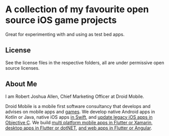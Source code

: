 # A collection of my favourite open source iOS game projects

Great for experimenting with and using as test bed apps.
 
## License

See the license files in the respective folders, all are under permissive open source licenses.

## About Me

I am Robert Joshua Allen, Chief Marketing Officer at Droid Mobile.

Droid Mobile is a mobile first software consultancy that develops and advises on mobile apps and [games](https://www.droid.mobi/cross-platform-mobile-game-development-company.html).
We develop native Android apps in Kotlin or Java, native iOS apps [in Swift](https://www.droid.mobi/swift-ios-development-consultancy.html), and [update legacy iOS apps in Objective C](https://www.droid.mobi/objective-c-ios-development-consultancy.html).
We build [multi platform mobile apps in Flutter or Xamarin](https://www.droid.mobi/cross-platform-mobile-development-consultancy.html), [desktop apps in Flutter or dotNET](https://www.droid.mobi/desktop-apps-development.html), [and web apps in Flutter or Angular](https://www.droid.mobi/web-browser-apps-website-development.html).
 